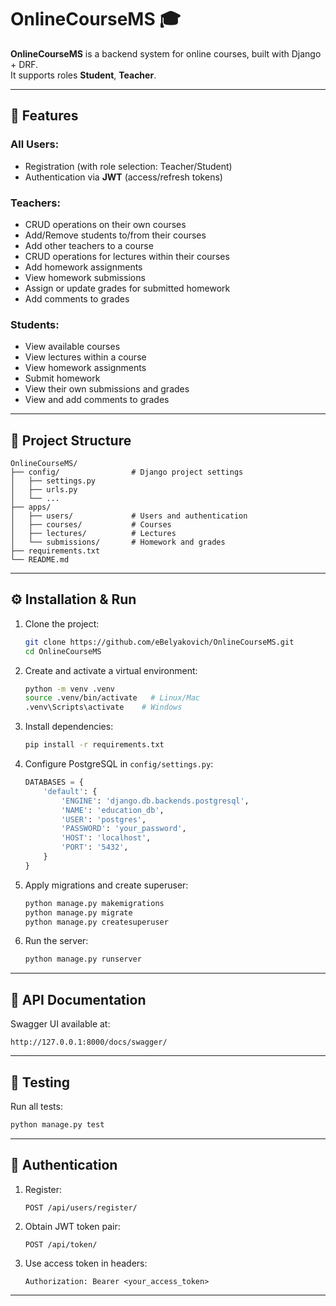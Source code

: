 # OnlineCourseMS 🎓

**OnlineCourseMS** is a backend system for online courses, built with Django + DRF.  
It supports roles **Student**, **Teacher**.

---

## 🚀 Features

### All Users:
- Registration (with role selection: Teacher/Student)
- Authentication via **JWT** (access/refresh tokens)

### Teachers:
- CRUD operations on their own courses
- Add/Remove students to/from their courses
- Add other teachers to a course
- CRUD operations for lectures within their courses
- Add homework assignments
- View homework submissions
- Assign or update grades for submitted homework
- Add comments to grades

### Students:
- View available courses
- View lectures within a course
- View homework assignments
- Submit homework
- View their own submissions and grades
- View and add comments to grades

---

## 📂 Project Structure

```
OnlineCourseMS/
├── config/                # Django project settings
│   ├── settings.py
│   ├── urls.py
│   └── ...
├── apps/
│   ├── users/             # Users and authentication
│   ├── courses/           # Courses
│   ├── lectures/          # Lectures
│   └── submissions/       # Homework and grades
├── requirements.txt
└── README.md
```

---

## ⚙️ Installation & Run

1. Clone the project:
   ```bash
   git clone https://github.com/eBelyakovich/OnlineCourseMS.git
   cd OnlineCourseMS
   ```

2. Create and activate a virtual environment:
   ```bash
   python -m venv .venv
   source .venv/bin/activate   # Linux/Mac
   .venv\Scripts\activate    # Windows
   ```

3. Install dependencies:
   ```bash
   pip install -r requirements.txt
   ```

4. Configure PostgreSQL in `config/settings.py`:
   ```python
   DATABASES = {
       'default': {
           'ENGINE': 'django.db.backends.postgresql',
           'NAME': 'education_db',
           'USER': 'postgres',
           'PASSWORD': 'your_password',
           'HOST': 'localhost',
           'PORT': '5432',
       }
   }
   ```

5. Apply migrations and create superuser:
   ```bash
   python manage.py makemigrations
   python manage.py migrate
   python manage.py createsuperuser
   ```

6. Run the server:
   ```bash
   python manage.py runserver
   ```

---

## 📑 API Documentation

Swagger UI available at:
```
http://127.0.0.1:8000/docs/swagger/
```

---

## 🧪 Testing

Run all tests:
```bash
python manage.py test
```

---

## 🔑 Authentication

1. Register:
   ```
   POST /api/users/register/
   ```

2. Obtain JWT token pair:
   ```
   POST /api/token/
   ```

3. Use access token in headers:
   ```
   Authorization: Bearer <your_access_token>
   ```

---

